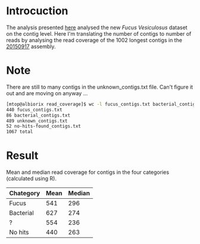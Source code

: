 # Introcuction
The analysis presented [here](https://github.com/mtop/Fucus_vesiculosus_genome_project/blob/master/test/blast_20150917_to_nr/README.md) analysed the new *Fucus Vesiculosus* dataset on the contig level. Here I'm translating the number of contigs to number of reads by analysing the read coverage of the 1002 longest contigs in the [20150917](https://github.com/mtop/Fucus_vesiculosus_genome_project/tree/master/test/20150917) assembly.

# Note
There are still to many contigs in the unknown\_contigs.txt file. Can't figure it out and are moving on anyway ...
```bash
[mtop@albiorix read_coverage]$ wc -l fucus_contigs.txt bacterial_contigs.txt unknown_contigs.txt no-hits-found_contigs.txt 
440 fucus_contigs.txt
86 bacterial_contigs.txt
489 unknown_contigs.txt
52 no-hits-found_contigs.txt
1067 total
```

# Result
Mean and median read coverage for contigs in the four categories (calculated using R).

| Chategory | Mean | Median |
|-----------|------|--------|
| Fucus     | 541  | 296    |
| Bacterial | 627  | 274    |
| ?         | 554  | 236    |
| No hits   | 440  | 263    |
